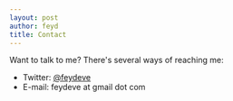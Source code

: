```yaml
---
layout: post
author: feyd
title: Contact
---
```


Want to talk to me? There's several ways of reaching me: 

- Twitter: [@feydeve](https://twitter.com/feydeve)
- E-mail: feydeve at gmail dot com
